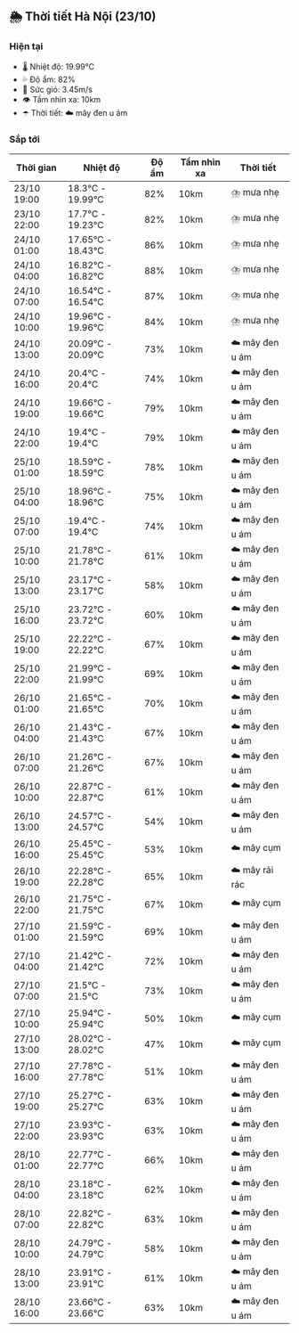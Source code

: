 ## 🌦️ Thời tiết Hà Nội (23/10)

### Hiện tại

- 🌡️ Nhiệt độ: 19.99℃
- 💦 Độ ẩm: 82%
- 💨 Sức gió: 3.45m/s
- 👁️ Tầm nhìn xa: 10km
- ☂️ Thời tiết: ☁️ mây đen u ám

### Sắp tới

| Thời gian | Nhiệt độ | Độ ẩm | Tầm nhìn xa | Thời tiết |
| --- | --- | --- | --- | --- |
| 23/10 19:00 | 18.3℃ - 19.99℃ | 82% | 10km | ⛈️ mưa nhẹ |
| 23/10 22:00 | 17.7℃ - 19.23℃ | 82% | 10km | ⛈️ mưa nhẹ |
| 24/10 01:00 | 17.65℃ - 18.43℃ | 86% | 10km | ⛈️ mưa nhẹ |
| 24/10 04:00 | 16.82℃ - 16.82℃ | 88% | 10km | ⛈️ mưa nhẹ |
| 24/10 07:00 | 16.54℃ - 16.54℃ | 87% | 10km | ⛈️ mưa nhẹ |
| 24/10 10:00 | 19.96℃ - 19.96℃ | 84% | 10km | ⛈️ mưa nhẹ |
| 24/10 13:00 | 20.09℃ - 20.09℃ | 73% | 10km | ☁️ mây đen u ám |
| 24/10 16:00 | 20.4℃ - 20.4℃ | 74% | 10km | ☁️ mây đen u ám |
| 24/10 19:00 | 19.66℃ - 19.66℃ | 79% | 10km | ☁️ mây đen u ám |
| 24/10 22:00 | 19.4℃ - 19.4℃ | 79% | 10km | ☁️ mây đen u ám |
| 25/10 01:00 | 18.59℃ - 18.59℃ | 78% | 10km | ☁️ mây đen u ám |
| 25/10 04:00 | 18.96℃ - 18.96℃ | 75% | 10km | ☁️ mây đen u ám |
| 25/10 07:00 | 19.4℃ - 19.4℃ | 74% | 10km | ☁️ mây đen u ám |
| 25/10 10:00 | 21.78℃ - 21.78℃ | 61% | 10km | ☁️ mây đen u ám |
| 25/10 13:00 | 23.17℃ - 23.17℃ | 58% | 10km | ☁️ mây đen u ám |
| 25/10 16:00 | 23.72℃ - 23.72℃ | 60% | 10km | ☁️ mây đen u ám |
| 25/10 19:00 | 22.22℃ - 22.22℃ | 67% | 10km | ☁️ mây đen u ám |
| 25/10 22:00 | 21.99℃ - 21.99℃ | 69% | 10km | ☁️ mây đen u ám |
| 26/10 01:00 | 21.65℃ - 21.65℃ | 70% | 10km | ☁️ mây đen u ám |
| 26/10 04:00 | 21.43℃ - 21.43℃ | 67% | 10km | ☁️ mây đen u ám |
| 26/10 07:00 | 21.26℃ - 21.26℃ | 67% | 10km | ☁️ mây đen u ám |
| 26/10 10:00 | 22.87℃ - 22.87℃ | 61% | 10km | ☁️ mây đen u ám |
| 26/10 13:00 | 24.57℃ - 24.57℃ | 54% | 10km | ☁️ mây đen u ám |
| 26/10 16:00 | 25.45℃ - 25.45℃ | 53% | 10km | ☁️ mây cụm |
| 26/10 19:00 | 22.28℃ - 22.28℃ | 65% | 10km | ☁️ mây rải rác |
| 26/10 22:00 | 21.75℃ - 21.75℃ | 67% | 10km | ☁️ mây cụm |
| 27/10 01:00 | 21.59℃ - 21.59℃ | 69% | 10km | ☁️ mây đen u ám |
| 27/10 04:00 | 21.42℃ - 21.42℃ | 72% | 10km | ☁️ mây đen u ám |
| 27/10 07:00 | 21.5℃ - 21.5℃ | 73% | 10km | ☁️ mây đen u ám |
| 27/10 10:00 | 25.94℃ - 25.94℃ | 50% | 10km | ☁️ mây cụm |
| 27/10 13:00 | 28.02℃ - 28.02℃ | 47% | 10km | ☁️ mây cụm |
| 27/10 16:00 | 27.78℃ - 27.78℃ | 51% | 10km | ☁️ mây đen u ám |
| 27/10 19:00 | 25.27℃ - 25.27℃ | 63% | 10km | ☁️ mây đen u ám |
| 27/10 22:00 | 23.93℃ - 23.93℃ | 63% | 10km | ☁️ mây đen u ám |
| 28/10 01:00 | 22.77℃ - 22.77℃ | 66% | 10km | ☁️ mây đen u ám |
| 28/10 04:00 | 23.18℃ - 23.18℃ | 62% | 10km | ☁️ mây đen u ám |
| 28/10 07:00 | 22.82℃ - 22.82℃ | 63% | 10km | ☁️ mây đen u ám |
| 28/10 10:00 | 24.79℃ - 24.79℃ | 58% | 10km | ☁️ mây đen u ám |
| 28/10 13:00 | 23.91℃ - 23.91℃ | 61% | 10km | ☁️ mây đen u ám |
| 28/10 16:00 | 23.66℃ - 23.66℃ | 63% | 10km | ☁️ mây đen u ám |
